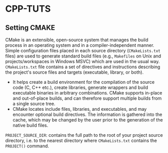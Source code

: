 # CPP-TUTS

## Setting CMAKE

CMake is an extensible, open-source system that manages the build process in an operating system and in a compiler-independent manner. Simple configuration files placed in each source directory (```CMakeLists.txt``` files) are used to generate standard build files (e.g., ```Makefiles``` on Unix and projects/workspaces in Windows MSVC) which are used in the usual way. ```CMakeLists.txt``` file contains a set of directives and instructions describing the project's source files and targets (executable, library, or both).

* It helps create a build environment for the compilation of the source code (C, C++ etc.), create libraries, generate wrappers and build executable binaries in arbitrary combinations. CMake supports in-place and out-of-place builds, and can therefore support multiple builds from a single source tree.
* CMake locates include files, libraries, and executables, and may encounter optional build directives. The information is gathered into the cache, which may be changed by the user prior to the generation of the native build files.

```PROJECT_SOURCE_DIR```: contains the full path to the root of your project source directory, i.e. to the nearest directory where ```CMakeLists.txt``` contains the ```PROJECT()``` command.
